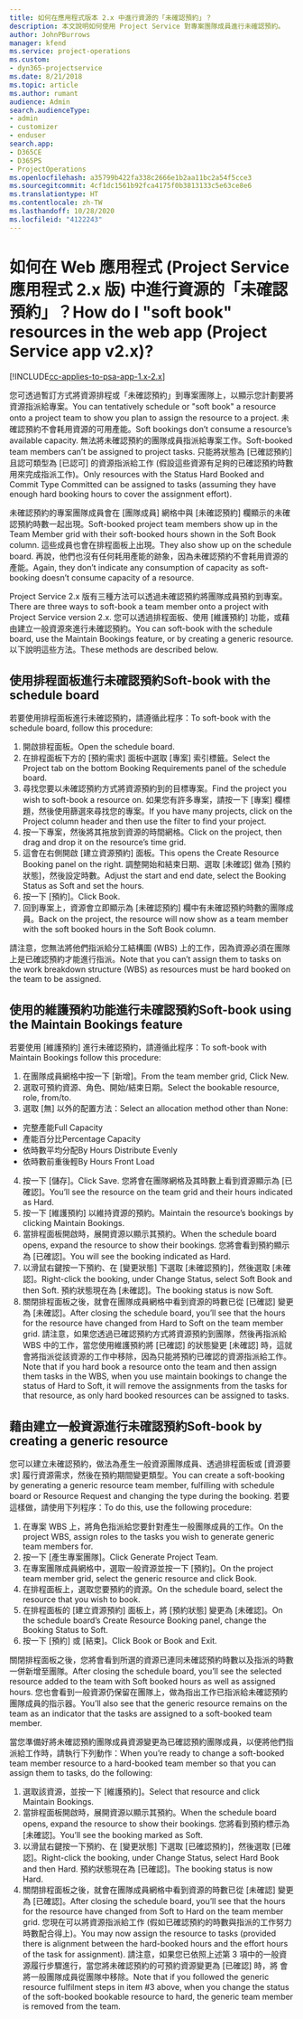```yaml
---
title: 如何在應用程式版本 2.x 中進行資源的「未確認預約」？
description: 本文說明如何使用 Project Service 對專案團隊成員進行未確認預約。
author: JohnPBurrows
manager: kfend
ms.service: project-operations
ms.custom:
- dyn365-projectservice
ms.date: 8/21/2018
ms.topic: article
ms.author: rumant
audience: Admin
search.audienceType:
- admin
- customizer
- enduser
search.app:
- D365CE
- D365PS
- ProjectOperations
ms.openlocfilehash: a35799b422fa338c2666e1b2aa11bc2a54f5cce3
ms.sourcegitcommit: 4cf1dc1561b92fca4175f0b3813133c5e63ce8e6
ms.translationtype: HT
ms.contentlocale: zh-TW
ms.lasthandoff: 10/28/2020
ms.locfileid: "4122243"
---
```

# <a name="how-do-i-soft-book-resources-in-the-web-app-project-service-app-v2x"></a><span data-ttu-id="a6a9c-103">如何在 Web 應用程式 (Project Service 應用程式 2.x 版) 中進行資源的「未確認預約」？</span><span class="sxs-lookup"><span data-stu-id="a6a9c-103">How do I "soft book" resources in the web app (Project Service app v2.x)?</span></span>

[!INCLUDE[cc-applies-to-psa-app-1.x-2.x](../includes/cc-applies-to-psa-app-1x-2x.md)]

<span data-ttu-id="a6a9c-104">您可透過暫訂方式將資源排程或「未確認預約」到專案團隊上，以顯示您計劃要將資源指派給專案。</span><span class="sxs-lookup"><span data-stu-id="a6a9c-104">You can tentatively schedule or "soft book" a resource onto a project team to show you plan to assign the resource to a project.</span></span> <span data-ttu-id="a6a9c-105">未確認預約不會耗用資源的可用產能。</span><span class="sxs-lookup"><span data-stu-id="a6a9c-105">Soft bookings don’t consume a resource’s available capacity.</span></span> <span data-ttu-id="a6a9c-106">無法將未確認預約的團隊成員指派給專案工作。</span><span class="sxs-lookup"><span data-stu-id="a6a9c-106">Soft-booked team members can’t be assigned to project tasks.</span></span> <span data-ttu-id="a6a9c-107">只能將狀態為 [已確認預約] 且認可類型為 [已認可] 的資源指派給工作 (假設這些資源有足夠的已確認預約時數用來完成指派工作)。</span><span class="sxs-lookup"><span data-stu-id="a6a9c-107">Only resources with the Status Hard Booked and Commit Type Committed can be assigned to tasks (assuming they have enough hard booking hours to cover the assignment effort).</span></span>

<span data-ttu-id="a6a9c-108">未確認預約的專案團隊成員會在 [團隊成員] 網格中與 [未確認預約] 欄顯示的未確認預約時數一起出現。</span><span class="sxs-lookup"><span data-stu-id="a6a9c-108">Soft-booked project team members show up in the Team Member grid with their soft-booked hours shown in the Soft Book column.</span></span> <span data-ttu-id="a6a9c-109">這些成員也會在排程面板上出現。</span><span class="sxs-lookup"><span data-stu-id="a6a9c-109">They also show up on the schedule board.</span></span> <span data-ttu-id="a6a9c-110">再說，他們也沒有任何耗用產能的跡象，因為未確認預約不會耗用資源的產能。</span><span class="sxs-lookup"><span data-stu-id="a6a9c-110">Again, they don’t indicate any consumption of capacity as soft-booking doesn’t consume capacity of a resource.</span></span>

<span data-ttu-id="a6a9c-111">Project Service 2.x 版有三種方法可以透過未確認預約將團隊成員預約到專案。</span><span class="sxs-lookup"><span data-stu-id="a6a9c-111">There are three ways to soft-book a team member onto a project with Project Service version 2.x.</span></span> <span data-ttu-id="a6a9c-112">您可以透過排程面板、使用 [維護預約] 功能，或藉由建立一般資源來進行未確認預約。</span><span class="sxs-lookup"><span data-stu-id="a6a9c-112">You can soft-book with the schedule board, use the Maintain Bookings feature, or by creating a generic resource.</span></span> <span data-ttu-id="a6a9c-113">以下說明這些方法。</span><span class="sxs-lookup"><span data-stu-id="a6a9c-113">These methods are described below.</span></span>

## <a name="soft-book-with-the-schedule-board"></a><span data-ttu-id="a6a9c-114">使用排程面板進行未確認預約</span><span class="sxs-lookup"><span data-stu-id="a6a9c-114">Soft-book with the schedule board</span></span>

<span data-ttu-id="a6a9c-115">若要使用排程面板進行未確認預約，請遵循此程序：</span><span class="sxs-lookup"><span data-stu-id="a6a9c-115">To soft-book with the schedule board, follow this procedure:</span></span> 
1. <span data-ttu-id="a6a9c-116">開啟排程面板。</span><span class="sxs-lookup"><span data-stu-id="a6a9c-116">Open the schedule board.</span></span>
2. <span data-ttu-id="a6a9c-117">在排程面板下方的 [預約需求] 面板中選取 [專案] 索引標籤。</span><span class="sxs-lookup"><span data-stu-id="a6a9c-117">Select the Project tab on the bottom Booking Requirements panel of the schedule board.</span></span>
3. <span data-ttu-id="a6a9c-118">尋找您要以未確認預約方式將資源預約到的目標專案。</span><span class="sxs-lookup"><span data-stu-id="a6a9c-118">Find the project you wish to soft-book a resource on.</span></span> <span data-ttu-id="a6a9c-119">如果您有許多專案，請按一下 [專案] 欄標題，然後使用篩選來尋找您的專案。</span><span class="sxs-lookup"><span data-stu-id="a6a9c-119">If you have many projects, click on the Project column header and then use the filter to find your project.</span></span>
4. <span data-ttu-id="a6a9c-120">按一下專案，然後將其拖放到資源的時間網格。</span><span class="sxs-lookup"><span data-stu-id="a6a9c-120">Click on the project, then drag and drop it on the resource’s time grid.</span></span>
5. <span data-ttu-id="a6a9c-121">這會在右側開啟 [建立資源預約] 面板。</span><span class="sxs-lookup"><span data-stu-id="a6a9c-121">This opens the Create Resource Booking panel on the right.</span></span> <span data-ttu-id="a6a9c-122">調整開始和結束日期、選取 [未確認] 做為 [預約狀態]，然後設定時數。</span><span class="sxs-lookup"><span data-stu-id="a6a9c-122">Adjust the start and end date, select the Booking Status as Soft and set the hours.</span></span> 
6. <span data-ttu-id="a6a9c-123">按一下 [預約]。</span><span class="sxs-lookup"><span data-stu-id="a6a9c-123">Click Book.</span></span>
7. <span data-ttu-id="a6a9c-124">回到專案上，資源會立即顯示為 [未確認預約] 欄中有未確認預約時數的團隊成員。</span><span class="sxs-lookup"><span data-stu-id="a6a9c-124">Back on the project, the resource will now show as a team member with the soft booked hours in the Soft Book column.</span></span>

<span data-ttu-id="a6a9c-125">請注意，您無法將他們指派給分工結構圖 (WBS) 上的工作，因為資源必須在團隊上是已確認預約才能進行指派。</span><span class="sxs-lookup"><span data-stu-id="a6a9c-125">Note that you can’t assign them to tasks on the work breakdown structure (WBS) as resources must be hard booked on the team to be assigned.</span></span>

## <a name="soft-book-using-the-maintain-bookings-feature"></a><span data-ttu-id="a6a9c-126">使用的維護預約功能進行未確認預約</span><span class="sxs-lookup"><span data-stu-id="a6a9c-126">Soft-book using the Maintain Bookings feature</span></span>

<span data-ttu-id="a6a9c-127">若要使用 [維護預約] 進行未確認預約，請遵循此程序：</span><span class="sxs-lookup"><span data-stu-id="a6a9c-127">To soft-book with Maintain Bookings follow this procedure:</span></span>
1. <span data-ttu-id="a6a9c-128">在團隊成員網格中按一下 [新增]。</span><span class="sxs-lookup"><span data-stu-id="a6a9c-128">From the team member grid, Click New.</span></span>
2. <span data-ttu-id="a6a9c-129">選取可預約資源、角色、開始/結束日期。</span><span class="sxs-lookup"><span data-stu-id="a6a9c-129">Select the bookable resource, role, from/to.</span></span>
3. <span data-ttu-id="a6a9c-130">選取 [無] 以外的配置方法：</span><span class="sxs-lookup"><span data-stu-id="a6a9c-130">Select an allocation method other than None:</span></span>
- <span data-ttu-id="a6a9c-131">完整產能</span><span class="sxs-lookup"><span data-stu-id="a6a9c-131">Full Capacity</span></span>
- <span data-ttu-id="a6a9c-132">產能百分比</span><span class="sxs-lookup"><span data-stu-id="a6a9c-132">Percentage Capacity</span></span>
- <span data-ttu-id="a6a9c-133">依時數平均分配</span><span class="sxs-lookup"><span data-stu-id="a6a9c-133">By Hours Distribute Evenly</span></span>
- <span data-ttu-id="a6a9c-134">依時數前重後輕</span><span class="sxs-lookup"><span data-stu-id="a6a9c-134">By Hours Front Load</span></span>
4. <span data-ttu-id="a6a9c-135">按一下 [儲存]。</span><span class="sxs-lookup"><span data-stu-id="a6a9c-135">Click Save.</span></span> <span data-ttu-id="a6a9c-136">您將會在團隊網格及其時數上看到資源顯示為 [已確認]。</span><span class="sxs-lookup"><span data-stu-id="a6a9c-136">You’ll see the resource on the team grid and their hours indicated as Hard.</span></span>
5. <span data-ttu-id="a6a9c-137">按一下 [維護預約] 以維持資源的預約。</span><span class="sxs-lookup"><span data-stu-id="a6a9c-137">Maintain the resource’s bookings by clicking Maintain Bookings.</span></span>
6. <span data-ttu-id="a6a9c-138">當排程面板開啟時，展開資源以顯示其預約。</span><span class="sxs-lookup"><span data-stu-id="a6a9c-138">When the schedule board opens, expand the resource to show their bookings.</span></span> <span data-ttu-id="a6a9c-139">您將會看到預約顯示為 [已確認]。</span><span class="sxs-lookup"><span data-stu-id="a6a9c-139">You will see the booking indicated as Hard.</span></span>
7. <span data-ttu-id="a6a9c-140">以滑鼠右鍵按一下預約、在 [變更狀態] 下選取 [未確認預約]，然後選取 [未確認]。</span><span class="sxs-lookup"><span data-stu-id="a6a9c-140">Right-click the booking, under Change Status, select Soft Book and then Soft.</span></span> <span data-ttu-id="a6a9c-141">預約狀態現在為 [未確認]。</span><span class="sxs-lookup"><span data-stu-id="a6a9c-141">The booking status is now Soft.</span></span>
8. <span data-ttu-id="a6a9c-142">關閉排程面板之後，就會在團隊成員網格中看到資源的時數已從 [已確認] 變更為 [未確認]。</span><span class="sxs-lookup"><span data-stu-id="a6a9c-142">After closing the schedule board, you’ll see that the hours for the resource have changed from Hard to Soft on the team member grid.</span></span>
<span data-ttu-id="a6a9c-143">請注意，如果您透過已確認預約方式將資源預約到團隊，然後再指派給 WBS 中的工作，當您使用維護預約將 [已確認] 的狀態變更 [未確認] 時，這就會將指派從該資源的工作中移除，因為只能將預約已確認的資源指派給工作。</span><span class="sxs-lookup"><span data-stu-id="a6a9c-143">Note that if you hard book a resource onto the team and then assign them tasks in the WBS, when you use maintain bookings to change the status of Hard to Soft, it will remove the assignments from the tasks for that resource, as only hard booked resources can be assigned to tasks.</span></span>

## <a name="soft-book-by-creating-a-generic-resource"></a><span data-ttu-id="a6a9c-144">藉由建立一般資源進行未確認預約</span><span class="sxs-lookup"><span data-stu-id="a6a9c-144">Soft-book by creating a generic resource</span></span>

<span data-ttu-id="a6a9c-145">您可以建立未確認預約，做法為產生一般資源團隊成員、透過排程面板或 [資源要求] 履行資源需求，然後在預約期間變更類型。</span><span class="sxs-lookup"><span data-stu-id="a6a9c-145">You can create a soft-booking by generating a generic resource team member, fulfilling with schedule board or Resource Request and changing the type during the booking.</span></span>
<span data-ttu-id="a6a9c-146">若要這樣做，請使用下列程序：</span><span class="sxs-lookup"><span data-stu-id="a6a9c-146">To do this, use the following procedure:</span></span>

1. <span data-ttu-id="a6a9c-147">在專案 WBS 上，將角色指派給您要針對產生一般團隊成員的工作。</span><span class="sxs-lookup"><span data-stu-id="a6a9c-147">On the project WBS, assign roles to the tasks you wish to generate generic team members for.</span></span>
2. <span data-ttu-id="a6a9c-148">按一下 [產生專案團隊]。</span><span class="sxs-lookup"><span data-stu-id="a6a9c-148">Click Generate Project Team.</span></span>
3. <span data-ttu-id="a6a9c-149">在專案團隊成員網格中，選取一般資源並按一下 [預約]。</span><span class="sxs-lookup"><span data-stu-id="a6a9c-149">On the project team member grid, select the generic resource and click Book.</span></span>
4. <span data-ttu-id="a6a9c-150">在排程面板上，選取您要預約的資源。</span><span class="sxs-lookup"><span data-stu-id="a6a9c-150">On the schedule board, select the resource that you wish to book.</span></span>
5. <span data-ttu-id="a6a9c-151">在排程面板的 [建立資源預約] 面板上，將 [預約狀態] 變更為 [未確認]。</span><span class="sxs-lookup"><span data-stu-id="a6a9c-151">On the schedule board’s Create Resource Booking panel, change the Booking Status to Soft.</span></span>
6. <span data-ttu-id="a6a9c-152">按一下 [預約] 或 [結束]。</span><span class="sxs-lookup"><span data-stu-id="a6a9c-152">Click Book or Book and Exit.</span></span>

<span data-ttu-id="a6a9c-153">關閉排程面板之後，您將會看到所選的資源已連同未確認預約時數以及指派的時數一併新增至團隊。</span><span class="sxs-lookup"><span data-stu-id="a6a9c-153">After closing the schedule board, you’ll see the selected resource added to the team with Soft booked hours as well as assigned hours.</span></span> <span data-ttu-id="a6a9c-154">您也會看到一般資源仍保留在團隊上，做為指出工作已指派給未確認預約團隊成員的指示器。</span><span class="sxs-lookup"><span data-stu-id="a6a9c-154">You’ll also see that the generic resource remains on the team as an indicator that the tasks are assigned to a soft-booked team member.</span></span>

<span data-ttu-id="a6a9c-155">當您準備好將未確認預約團隊成員資源變更為已確認預約團隊成員，以便將他們指派給工作時，請執行下列動作：</span><span class="sxs-lookup"><span data-stu-id="a6a9c-155">When you’re ready to change a soft-booked team member resource to a hard-booked team member so that you can assign them to tasks, do the following:</span></span>

1. <span data-ttu-id="a6a9c-156">選取該資源，並按一下 [維護預約]。</span><span class="sxs-lookup"><span data-stu-id="a6a9c-156">Select that resource and click Maintain Bookings.</span></span>
2. <span data-ttu-id="a6a9c-157">當排程面板開啟時，展開資源以顯示其預約。</span><span class="sxs-lookup"><span data-stu-id="a6a9c-157">When the schedule board opens, expand the resource to show their bookings.</span></span> <span data-ttu-id="a6a9c-158">您將看到預約標示為 [未確認]。</span><span class="sxs-lookup"><span data-stu-id="a6a9c-158">You’ll see the booking marked as Soft.</span></span>
3. <span data-ttu-id="a6a9c-159">以滑鼠右鍵按一下預約、在 [變更狀態] 下選取 [已確認預約]，然後選取 [已確認]。</span><span class="sxs-lookup"><span data-stu-id="a6a9c-159">Right-click the booking, under Change Status, select Hard Book and then Hard.</span></span> <span data-ttu-id="a6a9c-160">預約狀態現在為 [已確認]。</span><span class="sxs-lookup"><span data-stu-id="a6a9c-160">The booking status is now Hard.</span></span>
4. <span data-ttu-id="a6a9c-161">關閉排程面板之後，就會在團隊成員網格中看到資源的時數已從 [未確認] 變更為 [已確認]。</span><span class="sxs-lookup"><span data-stu-id="a6a9c-161">After closing the schedule board, you’ll see that the hours for the resource have changed from Soft to Hard on the team member grid.</span></span> <span data-ttu-id="a6a9c-162">您現在可以將資源指派給工作 (假如已確認預約的時數與指派的工作努力時數配合得上)。</span><span class="sxs-lookup"><span data-stu-id="a6a9c-162">You may now assign the resource to tasks (provided there is alignment between the hard-booked hours and the effort hours of the task for assignment).</span></span> <span data-ttu-id="a6a9c-163">請注意，如果您已依照上述第 3 項中的一般資源履行步驟進行，當您將未確認預約的可預約資源變更為 [已確認] 時，將 會將一般團隊成員從團隊中移除。</span><span class="sxs-lookup"><span data-stu-id="a6a9c-163">Note that if you followed the generic resource fulfilment steps in item #3 above, when you change the status of the soft-booked bookable resource to hard, the generic team member is removed from the team.</span></span>
